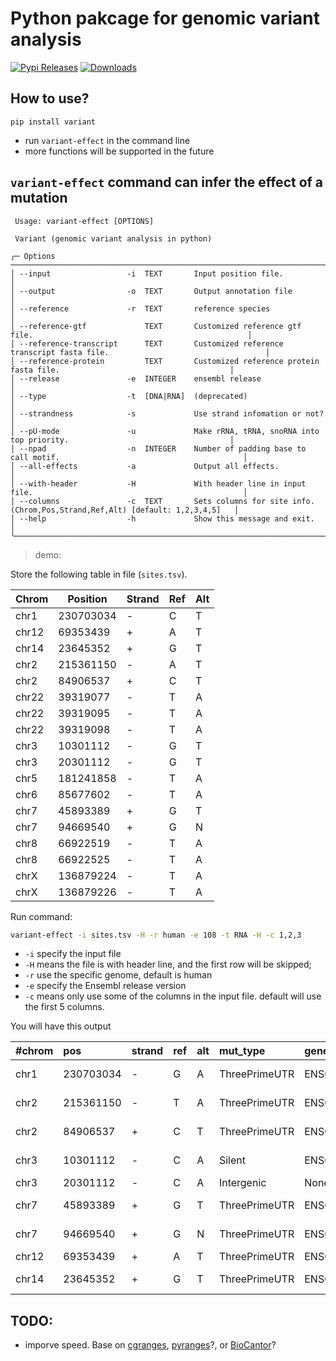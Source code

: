 # Python pakcage for genomic variant analysis

[![Pypi Releases](https://img.shields.io/pypi/v/variant.svg)](https://pypi.python.org/pypi/variant)
[![Downloads](https://pepy.tech/badge/variant)](https://pepy.tech/project/variant)

## How to use?

```
pip install variant
```

- run `variant-effect` in the command line
- more functions will be supported in the future

## `variant-effect` command can infer the effect of a mutation

```
 Usage: variant-effect [OPTIONS]

 Variant (genomic variant analysis in python)

╭─ Options ────────────────────────────────────────────────────────────────────────────────────────────────────────────╮
│ --input                 -i  TEXT       Input position file.                                                          │
│ --output                -o  TEXT       Output annotation file                                                        │
│ --reference             -r  TEXT       reference species                                                             │
│ --reference-gtf             TEXT       Customized reference gtf file.                                                │
│ --reference-transcript      TEXT       Customized reference transcript fasta file.                                   │
│ --reference-protein         TEXT       Customized reference protein fasta file.                                      │
│ --release               -e  INTEGER    ensembl release                                                               │
│ --type                  -t  [DNA|RNA]  (deprecated)                                                                  │
│ --strandness            -s             Use strand infomation or not?                                                 │
│ --pU-mode               -u             Make rRNA, tRNA, snoRNA into top priority.                                    │
│ --npad                  -n  INTEGER    Number of padding base to call motif.                                         │
│ --all-effects           -a             Output all effects.                                                           │
│ --with-header           -H             With header line in input file.                                               │
│ --columns               -c  TEXT       Sets columns for site info. (Chrom,Pos,Strand,Ref,Alt) [default: 1,2,3,4,5]   │
│ --help                  -h             Show this message and exit.                                                   │
╰──────────────────────────────────────────────────────────────────────────────────────────────────────────────────────╯
```

> demo:

Store the following table in file (`sites.tsv`).

| Chrom | Position  | Strand | Ref | Alt |
| ----- | --------- | ------ | --- | --- |
| chr1  | 230703034 | -      | C   | T   |
| chr12 | 69353439  | +      | A   | T   |
| chr14 | 23645352  | +      | G   | T   |
| chr2  | 215361150 | -      | A   | T   |
| chr2  | 84906537  | +      | C   | T   |
| chr22 | 39319077  | -      | T   | A   |
| chr22 | 39319095  | -      | T   | A   |
| chr22 | 39319098  | -      | T   | A   |
| chr3  | 10301112  | -      | G   | T   |
| chr3  | 20301112  | -      | G   | T   |
| chr5  | 181241858 | -      | T   | A   |
| chr6  | 85677602  | -      | T   | A   |
| chr7  | 45893389  | +      | G   | T   |
| chr7  | 94669540  | +      | G   | N   |
| chr8  | 66922519  | -      | T   | A   |
| chr8  | 66922525  | -      | T   | A   |
| chrX  | 136879224 | -      | T   | A   |
| chrX  | 136879226 | -      | T   | A   |

Run command:

```bash
variant-effect -i sites.tsv -H -r human -e 108 -t RNA -H -c 1,2,3
```

- `-i` specify the input file
- `-H` means the file is with header line, and the first row will be skipped;
- `-r` use the specific genome, default is human
- `-e` specify the Ensembl release version
- `-c` means only use some of the columns in the input file. default will use the first 5 columns.

You will have this output

| #chrom | pos       | strand | ref | alt | mut_type      | gene_name               | gene_pos | transcript_name             | transcript_pos | transcript_motif      | coding_pos | codon_ref | aa_pos | aa_ref | distance2splice |
| :----- | :-------- | :----- | :-- | :-- | :------------ | :---------------------- | :------- | :-------------------------- | :------------- | :-------------------- | :--------- | :-------- | :----- | :----- | :-------------- |
| chr1   | 230703034 | -      | G   | A   | ThreePrimeUTR | ENSG00000135744(AGT)    | 42543    | ENST00000680041(AGT-208)    | 1753           | TGTGTCACCCCCAGTCTCCCA | None       | None      | None   | None   | 295             |
| chr2   | 215361150 | -      | T   | A   | ThreePrimeUTR | ENSG00000115414(FN1)    | 74924    | ENST00000323926(FN1-201)    | 8012           | GGCCCGCAATACTGTAGGAAC | None       | None      | None   | None   | 476             |
| chr2   | 84906537  | +      | C   | T   | ThreePrimeUTR | ENSG00000034510(TMSB10) | 882      | ENST00000233143(TMSB10-201) | 327            | CCTGGGCACTCCGCGCCGATG | None       | None      | None   | None   | 148             |
| chr3   | 10301112  | -      | C   | A   | Silent        | ENSG00000157020(SEC13)  | 20001    | ENST00000397117(SEC13-209)  | 1441           | TTGATCATCTGCCTTAACGTG | 849        | CTG       | 283    | L      | 35              |
| chr3   | 20301112  | -      | C   | A   | Intergenic    | None                    | None     | None                        | None           | None                  | None       | None      | None   | None   | None            |
| chr7   | 45893389  | +      | G   | T   | ThreePrimeUTR | ENSG00000146678(IGFBP1) | 5030     | ENST00000275525(IGFBP1-201) | 1243           | CAAAGCTCCTGCGTCTGTTTT | None       | None      | None   | None   | 429             |
| chr7   | 94669540  | +      | G   | N   | ThreePrimeUTR | ENSG00000242265(PEG10)  | 13216    | ENST00000612941(PEG10-206)  | 6240           | TTTTACCCCTGTCAGTAGCCC | None       | None      | None   | None   | 5030            |
| chr12  | 69353439  | +      | A   | T   | ThreePrimeUTR | ENSG00000090382(LYZ)    | 5059     | ENST00000261267(LYZ-201)    | 695            | TAGAACTAATACTGGTGAAAA | None       | None      | None   | None   | 286             |
| chr14  | 23645352  | +      | G   | T   | ThreePrimeUTR | ENSG00000100867(DHRS2)  | 15238    | ENST00000344777(DHRS2-202)  | 1391           | CTGCCATTCTGCCAGACTAGC | None       | None      | None   | None   | 210             |

## TODO:

- imporve speed. Base on [cgranges](https://github.com/lh3/cgranges), [pyranges](https://github.com/biocore-ntnu/pyranges)?, or [BioCantor](https://github.com/InscriptaLabs/BioCantor)?
